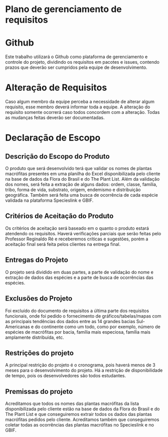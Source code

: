 # Plano de gerenciamento de requisitos

# Github
Este trabalho utilizará o Github como plataforma de gerenciamento e controle do projeto, dividindo os requisitos em pacotes e issues, contendo prazos que deverão ser cumpridos pela equipe de desenvolvimento.  

# Alteração de Requisitos
Caso algum membro da equipe perceba a necessidade de alterar algum requisito, esse membro deverá informar toda a equipe. A alteração do requisito somente ocorrerá caso todos concordem com a alteração. Todas as mudanças feitas deverão ser documentadas.

# Declaração de Escopo
## Descrição do Escopo do Produto
O produto que será desenvolvido terá que validar os nomes de plantas macrófitas presentes em uma planilha do Excel disponibilizada pelo cliente na base de dados da Flora do Brasil e do The Plant List. Além da validação dos nomes, será feita a extração de alguns dados: ordem, classe, família, tribo, forma de vida, substrato, origem, endemismo e distribuição geográfica. Também será feita uma busca de ocorrência de cada espécie validada na plataforma Specieslink e GBIF.

## Critérios de Aceitação do Produto
Os critérios de aceitação será baseado em o quanto o produto estará atendendo os requisitos. Haverá verificações parciais que serão feitas pelo Professor Reginaldo Ré e receberemos críticas e sugestões, porém a aceitação final será feita pelos clientes na entrega final.

## Entregas do Projeto
O projeto será dividido em duas partes, a parte de validação do nome e extração de dados das espécies e a parte de busca de ocorrências das espécies.

## Exclusões do Projeto
Foi excluído do documento de requisitos a última parte dos requisitos funcionais, onde foi pedido o fornecimento de gráficos/tabelas/mapas com as principais tendências dos dados entre as 14 grandes bacias Sul-Americanas e do continente como um todo, como por exemplo, número de espécies de macrófitas por bacia, família mais especiosa, família mais amplamente distribuída, etc.

## Restrições do projeto
A principal restrição do projeto é o cronograma, pois haverá menos de 3 meses para o desenvolvimento do projeto. Há a restrição de disponibilidade de tempo, pois os desenvolvedores são todos estudantes.

## Premissas do projeto
Acreditamos que todos os nomes das plantas macrófitas da lista disponibilizada pelo cliente estão na base de dados da Flora do Brasil e do The Plant List e que conseguiremos extrair todos os dados das plantas macrófitas pedidos pelo cliente.
Acreditamos também que conseguiremos coletar todas as ocorrências das plantas macrófitas no Specieslink e no GBIF.
